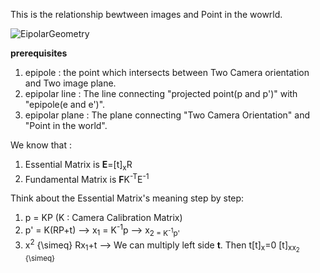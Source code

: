 This is the relationship bewtween images and Point in the wowrld.

![EipolarGeometry](https://github.com/WD4715/SlamStudy/assets/117700793/76a038c4-0ad8-4720-871c-e20aaa814aa1)

**prerequisites**
  1. epipole : the point which intersects between Two Camera orientation and Two image plane.
  2. epipolar line : The line connecting "projected point(p and p')" with "epipole(e and e')".
  3. epipolar plane : The plane connecting "Two Camera Orientation" and "Point in the world".

We know that :
  1. Essential Matrix is **E**=[t]<sub>x</sub>R
  2. Fundamental Matrix is **F**K<sup>-T</sup>E<sup>-1</sup>

Think about the Essential Matrix's meaning step by step:
  1. p = KP (K : Camera Calibration Matrix)
  2. p' = K(RP+t)
    --> x<sub>1</sub> = K<sup>-1</sup>p
    --> x<sub>2</sbu> = K<sup>-1</sup>p'
  3. x<sup>2</sup> 	{\simeq} Rx<sub>1</sub>+t
    --> We can multiply left side **t**. Then t[t]<sub>x</sub>=0
    [t]<sub>x</sbu>x<sub>2</sub> {\simeq}
    
  
